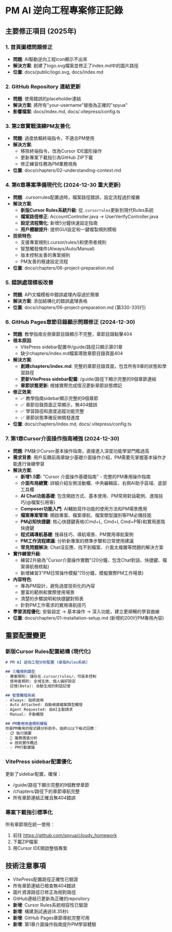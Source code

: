# PM AI 逆向工程專案修正記錄

## 主要修正項目 (2025年)

### 1. 首頁圖標問題修正
- **問題**: AI驅動逆向工程icon顯示不出來
- **解決方案**: 創建了logo.svg檔案並修正了index.md中的圖片路徑
- **位置**: docs/public/logo.svg, docs/index.md

### 2. GitHub Repository 連結更新
- **問題**: 使用錯誤的placeholder連結
- **解決方案**: 將所有"your-username"替換為正確的"spyua"
- **影響檔案**: docs/index.md, docs/.vitepress/config.ts

### 3. 第2章實戰演練PM友善化
- **問題**: 過度依賴終端指令，不適合PM使用
- **解決方案**: 
  - 移除終端指令，改為Cursor IDE圖形操作
  - 更新專案下載指引為GitHub ZIP下載
  - 修正練習任務為PM業務視角
- **位置**: docs/chapters/02-understanding-context.md

### 4. 第6章專案準備現代化 (2024-12-30 重大更新)
- **問題**: .cursorrules配置過時，檔案路徑錯誤，設定流程過於複雜
- **解決方案**:
  - **新版Cursor Rules系統升級**: 從`.cursorrules`更新到現代Rules系統
  - **檔案路徑修正**: AccountController.java → UserVerifyController.java
  - **設定流程簡化**: 新增5分鐘快速設定指南
  - **用戶體驗提升**: 提供GUI設定和一鍵複製規則模板
- **技術特色**:
  - 支援專案規則(.cursor/rules/)和使用者規則
  - 智慧觸發條件(Always/Auto/Manual)
  - 版本控制友善的專案規則
  - PM友善的極速設定流程
- **位置**: docs/chapters/06-project-preparation.md

### 5. 錯誤處理模板改善
- **問題**: API文檔模板中錯誤處理內容過於簡單
- **解決方案**: 添加結構化的錯誤處理表格
- **位置**: docs/chapters/06-project-preparation.md (第330-335行)

### 6. GitHub Pages章節目錄顯示問題修正 (2024-12-30)
- **問題**: 教學指南左側章節目錄顯示不完整，章節目錄點擊404
- **根本原因**: 
  - VitePress sidebar配置中/guide/路徑只顯示第01章
  - 缺少chapters/index.md檔案導致章節目錄頁面404
- **解決方案**:
  - **創建chapters/index.md**: 完整的章節目錄頁面，包含所有9章的狀態和學習路徑
  - **更新VitePress sidebar配置**: /guide/路徑下顯示完整的9個章節連結
  - **章節狀態更新**: 根據實際完成情況更新章節狀態標記
- **修正效果**:
  - ✅ 教學指南sidebar顯示完整的9個章節
  - ✅ 章節目錄頁面正常顯示，無404錯誤
  - ✅ 學習路徑和進度追蹤功能完整
  - ✅ 章節狀態準確反映開發進度
- **位置**: docs/chapters/index.md, docs/.vitepress/config.ts

### 7. 第1章Cursor介面操作指南補強 (2024-12-30)
- **問題**: PM缺少Cursor基本操作指南，直接進入深度功能學習門檻過高
- **需求背景**: 用戶反饋前兩章缺少基礎介面操作介紹，PM需要先掌握基本操作才能進行後續學習
- **解決方案**:
  - **新增1.5節**: "Cursor 介面操作基礎指南" - 完整的PM專用操作指南
  - **介面布局總覽**: 詳細介紹左側活動欄、中央編輯區、右側AI助手區域、底部工具欄
  - **AI Chat功能基礎**: 包含開啟方式、基本使用、PM常用對話範例、進階技巧(@檔案引用等)
  - **Composer功能入門**: AI輔助寫作功能的使用方法和PM場景應用
  - **檔案專案管理**: 開啟專案、檔案導航、檔案類型識別等PM必備技能
  - **PM必知快捷鍵**: 核心快捷鍵表格(Cmd+L, Cmd+I, Cmd+P等)和實用進階快捷鍵
  - **程式碼導航基礎**: 搜尋技巧、導航場景、PM實用導航案例
  - **PM工作流程建議**: 分析新專案的標準步驟和日常使用建議
  - **常見問題解決**: Chat沒反應、找不到檔案、介面太複雜等問題的解決方案
- **實作練習升級**: 
  - 練習2升級為"Cursor介面操作實戰"(20分鐘，包含Chat對話、快捷鍵、檔案導航檢核點)
  - 新增練習3"PM日常操作模擬"(15分鐘，模擬實際PM工作場景)
- **內容特色**:
  - 專為PM設計，避免過度技術化的內容
  - 豐富的範例和實際使用場景
  - 清楚的步驟說明和快捷鍵對照表
  - 針對PM工作需求的實用導航技巧
- **學習流程優化**: 安裝設定 → 基本操作 → 深入功能，建立更順暢的學習曲線
- **位置**: docs/chapters/01-installation-setup.md (新增約200行PM專用內容)

## 重要配置變更

### 新版Cursor Rules配置結構 (現代化)
```markdown
# PM AI 逆向工程分析配置 (新版Rules系統)

## 三種規則類型
- 專案規則: 儲存在.cursor/rules/，可版本控制
- 使用者規則: 全域生效，個人偏好設定
- 記憶(Beta): 自動生成的對話記憶

## 智慧觸發系統
- Always: 始終啟用
- Auto Attached: 自動根據檔案類型觸發
- Agent Requested: 由AI主動請求
- Manual: 手動觸發

## PM專用快速規則模板
你是PM專用的程式碼分析助手。始終以以下格式回應：
- 📋 執行摘要
- 🎯 業務價值分析  
- ⚙️ 技術實作概述
- 💡 PM行動建議
```

### VitePress sidebar配置優化
更新了sidebar配置，確保：
- /guide/路徑下顯示完整的9個教學章節
- /chapters/路徑下的章節導航完整
- 所有章節連結正確且無404錯誤

### 專案下載指引標準化
所有章節現在統一使用：
1. 前往 https://github.com/spyua/cloudy_homework
2. 下載ZIP檔案
3. 用Cursor IDE開啟整個專案

## 技術注意事項
- VitePress配置路徑正確性已驗證
- 所有章節連結已檢查無404錯誤
- 圖片資源路徑已修正為相對路徑
- GitHub連結已更新為正確的repository
- **新增**: Cursor Rules系統相容性已驗證
- **新增**: 構建測試通過(8.35秒)
- **新增**: GitHub Pages章節導航完整可用
- **新增**: 第1章介面操作指南提升PM學習體驗